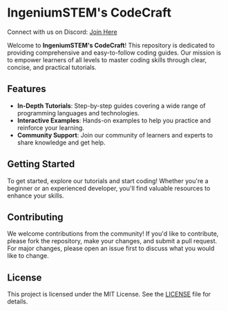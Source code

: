 # IngeniumSTEM's CodeCraft

Connect with us on Discord: [Join Here](https://discord.gg/VZec2DBzZB)

Welcome to **IngeniumSTEM's CodeCraft**! This repository is dedicated to providing comprehensive and easy-to-follow coding guides. Our mission is to empower learners of all levels to master coding skills through clear, concise, and practical tutorials.

## Features
- **In-Depth Tutorials**: Step-by-step guides covering a wide range of programming languages and technologies.
- **Interactive Examples**: Hands-on examples to help you practice and reinforce your learning.
- **Community Support**: Join our community of learners and experts to share knowledge and get help.

## Getting Started
To get started, explore our tutorials and start coding! Whether you're a beginner or an experienced developer, you'll find valuable resources to enhance your skills.

## Contributing
We welcome contributions from the community! If you'd like to contribute, please fork the repository, make your changes, and submit a pull request. For major changes, please open an issue first to discuss what you would like to change.

## License
This project is licensed under the MIT License. See the [LICENSE](LICENSE) file for details.
